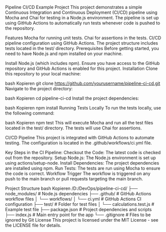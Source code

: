 Pipeline CI/CD Example Project
This project demonstrates a simple Continuous Integration and Continuous Deployment (CI/CD) pipeline using Mocha and Chai for testing in a Node.js environment. The pipeline is set up using GitHub Actions to automatically run tests whenever code is pushed to the repository.

Features
Mocha for running unit tests.
Chai for assertions in the tests.
CI/CD pipeline configuration using GitHub Actions.
The project structure includes tests located in the test/ directory.
Prerequisites
Before getting started, you need to have Node.js and npm installed on your machine.

Install Node.js (which includes npm).
Ensure you have access to the GitHub repository and GitHub Actions is enabled for this project.
Installation
Clone this repository to your local machine:

bash
Kopieren
git clone https://github.com/yourusername/pipeline-ci-cd.git
Navigate to the project directory:

bash
Kopieren
cd pipeline-ci-cd
Install the project dependencies:

bash
Kopieren
npm install
Running Tests Locally
To run the tests locally, use the following command:

bash
Kopieren
npm test
This will execute Mocha and run all the test files located in the test/ directory. The tests will use Chai for assertions.

CI/CD Pipeline
This project is integrated with GitHub Actions to automate testing. The configuration is located in the .github/workflows/ci.yml file.

Key Steps in the CI Pipeline:
Checkout the Code: The latest code is checked out from the repository.
Setup Node.js: The Node.js environment is set up using actions/setup-node.
Install Dependencies: The project dependencies are installed using npm.
Run Tests: The tests are run using Mocha to ensure the code is correct.
Workflow Trigger
The workflow is triggered on any push to the main branch or pull requests targeting the main branch.

Project Structure
bash
Kopieren
/D:/DevOps/pipeline-ci-cd/
├── node_modules/         # Node.js dependencies
├── .github/              # GitHub Actions workflow files
│   └── workflows/
│       └── ci.yml        # GitHub Actions CI configuration
├── test/                 # Folder for test files
│   └── calculations.test.js  # Example test file
├── package.json          # Project dependencies and scripts
├── index.js              # Main entry point for the app
└── .gitignore            # Files to be ignored by Git
License
This project is licensed under the MIT License - see the LICENSE file for details.
